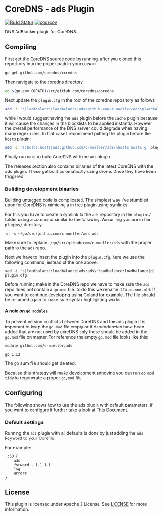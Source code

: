 # CoreDNS - ads Plugin

[![Build Status](https://cloud.drone.io/api/badges/c-mueller/ads/status.svg)](https://cloud.drone.io/c-mueller/ads)
[![codecov](https://codecov.io/gh/c-mueller/ads/branch/master/graph/badge.svg)](https://codecov.io/gh/c-mueller/ads)

DNS AdBlocker plugin for CoreDNS.

## Compiling

First get the CoreDNS source code by running, after you cloned this repository into the proper path in your `GOPATH`
```bash
go get github.com/coredns/coredns
```

Then navigate to the coredns directory
```bash
cd $(go env GOPATH)/src/github.com/coredns/coredns
```

Next update the `plugin.cfg` in the root of the coredns repository as follows

```bash
sed -i 's|loadbalance:loadbalance|ads:github.com/c-mueller/ads\nloadbalance:loadbalance|g' plugin.cfg
```

while I would suggest having the `ads` plugin before the `cache` plugin because it will
cause the changes in the blocklists to be applied instantly. However the overall performance of
the DNS server could degrade when having many regex rules. In that case I recommend putting the
plugin before the `hosts` plugin:

```bash
sed -i 's|hosts:hosts|ads:github.com/c-mueller/ads\nhosts:hosts|g' plugin.cfg
```

Finally run `make` to build CoreDNS with the `ads` plugin

The releases section also contains binaries of the latest CoreDNS with the
ads plugin. These get built automatically using drone. Once they have been triggered.

### Building development binaries

Building untagged code is complicated. The simplest way i've stumbled upon for CoreDNS is mimicing a in tree plugin using symlinks.

For this you have to create a symlink to the `ads` repository in the `plugins/` folder using a command similar to the following:
Assuming you are in the `plugins/` directory

```
ln -s ~/go/src/github.com/c-mueller/ads ads
```

Make sure to replace `~/go/src/github.com/c-mueller/ads` with the proper path to the `ads` repo.

Next we have to insert the plugin into the `plugin.cfg`. here we use the following command, instead of the one above:
```
sed -i 's|loadbalance:loadbalance|ads:ads\nloadbalance:loadbalance|g' plugin.cfg
```

Before running make in the CoreDNS repo we have to make sure the `ads` repo does not contain a `go.mod` file. to do this we rename it to `go.mod.old`.
If you want to continue developing using Goland for example. The file should be renamed again to make sure syntax highlighting works.

#### A note on `go modules`

To prevent version conflicts between CoreDNS and the ads plugin it is important to keep the
`go.mod` file empty or if dependencies have been added that are not used by coreDNS only these should
be added in the `go.mod` file on master.
For reference the empty `go.mod` file looks like this:
```
module github.com/c-mueller/ads

go 1.12
```

The go sum file should get deleted.

Because this strategy will make development annoying you can run `go mod tidy` to regenerate a proper `go,mod` file.

## Configuring

The following shows how to use the ads plugin with default parameters, if you want to configure it further take a look at
[This Document](docs/configuration.md).

### Default settings

Running the `ads` plugin with all defaults is done by just adding the `ads` keyword to your Corefile.

For example:
```
.:53 {
    ads
    forward . 1.1.1.1
    log
    errors
}
```

## License

This plugin is licensed under Apache 2 License. See [LICENSE](LICENSE) for more information.